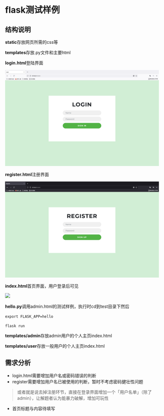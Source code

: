 # flask测试样例

## 结构说明

**static**存放网页所需的css等

**templates**存放.py文件和主要html

**login.html**登陆界面

![](img/login效果图.png)

**register.html**注册界面

![](img/register效果图.png)

**index.html**首页界面，用户登录后可见

![](img/首页效果图.png)

**hello.py**调用admin.html的测试样例，执行时cd到test目录下然后

`export FLASK_APP=hello`

`flask run`

**templates/admin**存放admin用户的个人主页index.html

**templates/user**存放一般用户的个人主页index.html

## 需求分析

- login.html需要增加用户名或密码错误的判断
- register需要增加用户名已被使用的判断，暂时不考虑密码健壮性问题

> 或者就是说去掉注册环节，直接在登录界面增加一个「用户名单」（除了admin），让解题者认为能暴力破解，增加可玩性

- 首页标题与内容待填写
